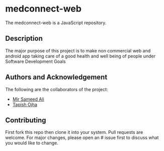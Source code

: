 # medconnect-web
The medconnect-web is a JavaScript repository.

## Description
The major purpose of this project is to make non commercial web and android app taking care of a good health and well being of people under Software Development Goals  

## Authors and Acknowledgement
The following are the collaborators of the project:  
- [Mir Sameed Ali](https://github.com/mir-sam-ali)  
- [Tapish Ojha](https://github.com/tapish2000)  

## Contributing
First fork this repo then clone it into your system. Pull requests are welcome. For major changes, please open an     # issue first to discuss what you would like to change.

